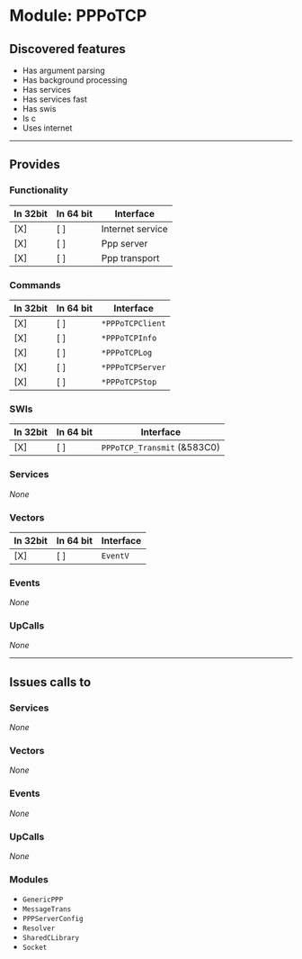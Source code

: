 # Module: PPPoTCP

## Discovered features


* Has argument parsing
* Has background processing
* Has services
* Has services fast
* Has swis
* Is c
* Uses internet

---

## Provides

### Functionality

| In 32bit | In 64 bit | Interface |
|----------|-----------|-----------|
| [X]      | [ ]       | Internet service |
| [X]      | [ ]       | Ppp server |
| [X]      | [ ]       | Ppp transport |

### Commands


| In 32bit | In 64 bit | Interface |
|----------|-----------|-----------|
| [X]      | [ ]       | `*PPPoTCPClient` |
| [X]      | [ ]       | `*PPPoTCPInfo` |
| [X]      | [ ]       | `*PPPoTCPLog` |
| [X]      | [ ]       | `*PPPoTCPServer` |
| [X]      | [ ]       | `*PPPoTCPStop` |


### SWIs


| In 32bit | In 64 bit | Interface |
|----------|-----------|-----------|
| [X]      | [ ]       | `PPPoTCP_Transmit` (&583C0) |


### Services


*None*


### Vectors


| In 32bit | In 64 bit | Interface |
|----------|-----------|-----------|
| [X]      | [ ]       | `EventV` |


### Events


*None*


### UpCalls


*None*


---

## Issues calls to

### Services


*None*


### Vectors


*None*


### Events


*None*


### UpCalls


*None*


### Modules


* `GenericPPP`
* `MessageTrans`
* `PPPServerConfig`
* `Resolver`
* `SharedCLibrary`
* `Socket`


